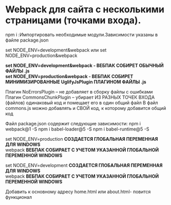 # Webpack для сайта с несколькими страницами (точками входа).

npm i :Импортировать необходимые модули.Зависимости указаны в файле package.json

set NODE_ENV=development&webpack
или
set NODE_ENV=production&webpack

**set NODE_ENV=development&webpack - ВЕБПАК СОБИРЕТ ОБЫЧНЫЙ ФАЙЛЫ .js**<br />
**set NODE_ENV=production&webpack - ВЕБПАК СОБИРЕТ МИНИМИЗИРОВАННЫЕ UglifyJsPlugin ПЛАГИНОМ ФАЙЛЫ .js**

Плагин NoErrorsPlugin – не добавляет в сборку файлы с ошибками
Плагин CommonsChunkPlugin – убирает ИЗ РАЗНЫХ ТОЧЕК ВХОДА (файлов) одинаковый код и помещает его в один общий файл
В файл commons.js можно добавлять и СВОЙ код, к которому добавится общий код

Файл package.json содержит следующие зависимости:
npm i webpack@1 -S
npm i babel-loader@5 -S
npm i babel-runtime@5 -S

set NODE_ENV=production  **СОЗДАЕТСЯ ГЛОБАЛЬНАЯ ПЕРЕМЕННАЯ ДЛЯ WINDOWS**<br />
webpack **ВЕБПАК СОБИРАЕТ С УЧЕТОМ УКАЗАННОЙ ГЛОБАЛЬНОЙ ПЕРЕМЕННОЙ WINDOWS**

set NODE_ENV=development  **СОЗДАЕТСЯ ГЛОБАЛЬНАЯ ПЕРЕМЕННАЯ ДЛЯ WINDOWS**<br />
webpack **ВЕБПАК СОБИРАЕТ С УЧЕТОМ УКАЗАННОЙ ГЛОБАЛЬНОЙ ПЕРЕМЕННОЙ WINDOWS**

Добавить к основному адресу home.html или about.html- повится функционал
